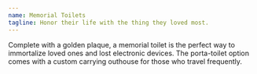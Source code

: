 ```yaml
---
name: Memorial Toilets
tagline: Honor their life with the thing they loved most.
---
```


Complete with a golden plaque, a memorial toilet is the perfect way to immortalize loved ones and lost electronic devices. The porta-toilet option comes with a custom carrying outhouse for those who travel frequently.
